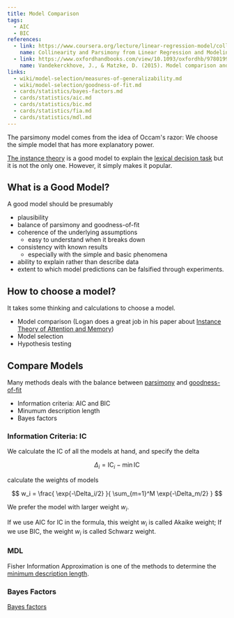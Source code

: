 ```yaml
---
title: Model Comparison
tags:
  - AIC
  - BIC
references:
  - link: https://www.coursera.org/lecture/linear-regression-model/collinearity-and-parsimony-ukePA
    name: Collinearity and Parsimony from Linear Regression and Modeling on Coursear
  - link: https://www.oxfordhandbooks.com/view/10.1093/oxfordhb/9780199957996.001.0001/oxfordhb-9780199957996-e-14
    name: Vandekerckhove, J., & Matzke, D. (2015). Model comparison and the principle of parsimony. Oxford Library of Psychology.
links:
  - wiki/model-selection/measures-of-generalizability.md
  - wiki/model-selection/goodness-of-fit.md
  - cards/statistics/bayes-factors.md
  - cards/statistics/aic.md
  - cards/statistics/bic.md
  - cards/statistics/fia.md
  - cards/statistics/mdl.md
---
```


The parsimony model comes from the idea of Occam's razor: We choose the simple model that has more explanatory power.

[The instance theory](http://intelligence.leima.is/bio-intelligence/cognition/instance-theory/) is a good model to explain the [lexical decision task](http://intelligence.leima.is/bio-intelligence/cognition/lexical-descion-task) but it is not the only one. However, it simply makes it popular.


## What is a Good Model?

A good model should be presumably

- plausibility
- balance of parsimony and goodness-of-fit
- coherence of the underlying assumptions
	- easy to understand when it breaks down
- consistency with known results
	- especially with the simple and basic phenomena
- ability to explain rather than describe data
- extent to which model predictions can be falsified through experiments.


## How to choose a model?


It takes some thinking and calculations to choose a model.

- Model comparison (Logan does a great job in his paper about [Instance Theory of Attention and Memory](http://intelligence.leima.is/bio-intelligence/cognition/instance-theory/))
- Model selection
- Hypothesis testing

## Compare Models

Many methods deals with the balance between [parsimony](/wiki/model-selection/parsimony-of-models) and [goodness-of-fit](/wiki/model-selection/goodness-of-fit)

- Information criteria: AIC and BIC
- Minumum description length
- Bayes factors

### Information Criteria: IC

We calculate the IC of all the models at hand, and specify the delta

$$
\Delta _i = \mathrm{IC}_i - \operatorname{min} \mathrm{IC}
$$

calculate the weights of models

$$
w_i = \frac{ \exp{-\Delta_i/2} }{ \sum_{m=1}^M \exp{-\Delta_m/2} }
$$

We prefer the model with larger weight $w_i$.

If we use AIC for IC in the formula, this weight $w_i$ is called Akaike weight; If we use BIC, the weight $w_i$ is called Schwarz weight.

### MDL

Fisher Information Approximation is one of the methods to determine the [minimum description length](/cards/statistics/mdl).


### Bayes Factors

[Bayes factors](/cards/statistics/bayes-factors)
